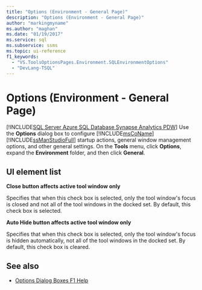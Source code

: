 ```yaml
---
title: "Options (Environment - General Page)"
description: "Options (Environment - General Page)"
author: "markingmyname"
ms.author: "maghan"
ms.date: "01/19/2017"
ms.service: sql
ms.subservice: ssms
ms.topic: ui-reference
f1_keywords:
  - "VS.ToolsOptionsPages.Environment.SQLEnvironmentOptions"
  - "DevLang-TSQL"
---
```


# Options (Environment - General Page)

[!INCLUDE[SQL Server Azure SQL Database Synapse Analytics PDW](../../includes/applies-to-version/sql-asdb-asdbmi-asa-pdw.md)]
Use the **Options** dialog box to configure [!INCLUDE[msCoName](../../includes/msconame-md.md)] [!INCLUDE[ssManStudioFull](../../includes/ssmanstudiofull-md.md)] startup actions, general window management options, and other general settings. On the **Tools** menu, click **Options**, expand the **Environment** folder, and then click **General**.

## UI element list

**Close button affects active tool window only**

Specifies that when this check box is selected, only the tool window's focus is closed and not all of the tool windows in the docked set. By default, this check box is selected.

**Auto Hide button affects active tool window only**

Specifies that when this check box is selected, only the tool window's focus is hidden automatically, not all of the tool windows in the docked set. By default, this check box is cleared.

## See also

- [Options Dialog Boxes F1 Help](options-dialog-boxes-f1-help.md)

